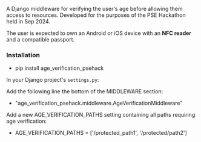 A Django middleware for verifying the user's age before allowing them access to resources.
Developed for the purposes of the PSE Hackathon held in Sep 2024.

The user is expected to own an Android or iOS device with an **NFC reader** and a compatible passport.

### Installation

- pip install age_verification_psehack

In your Django project's `settings.py`:

Add the following line the bottom of the MIDDLEWARE section:

- "age_verification_psehack.middleware.AgeVerificationMiddleware"

Add a new AGE_VERIFICATION_PATHS setting containing all paths requiring age verification:

- AGE_VERIFICATION_PATHS = ['/protected_path1', '/protected/path2']